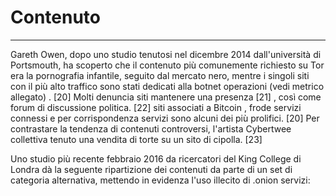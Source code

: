 # Contenuto
---
Gareth Owen, dopo uno studio tenutosi nel dicembre 2014 dall'università di Portsmouth, ha scoperto che il contenuto più comunemente richiesto su Tor era la pornografia infantile, seguito dal mercato nero, mentre i singoli siti con il più alto traffico sono stati dedicati alla botnet operazioni (vedi metrico allegato) . [20] Molti denuncia siti mantenere una presenza [21] , così come forum di discussione politica. [22] siti associati a Bitcoin , frode servizi connessi e per corrispondenza servizi sono alcuni dei più prolifici. [20] Per contrastare la tendenza di contenuti controversi, l'artista Cybertwee collettiva tenuto una vendita di torte su un sito di cipolla. [23]

Uno studio più recente febbraio 2016 da ricercatori del King College di Londra dà la seguente ripartizione dei contenuti da parte di un set di categoria alternativa, mettendo in evidenza l'uso illecito di .onion servizi: